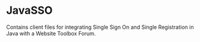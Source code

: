 JavaSSO
=======

Contains client files for integrating Single Sign On and Single Registration in Java with a Website Toolbox Forum.
